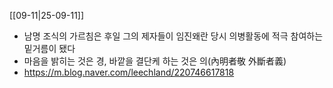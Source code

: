 [[09-11|25-09-11]]
- 남명 조식의 가르침은 후일 그의 제자들이 임진왜란 당시 의병활동에 적극 참여하는 밑거름이 됐다
- 마음을 밝히는 것은 경, 바깥을 결단케 하는 것은 의(內明者敬 外斷者義)
- https://m.blog.naver.com/leechland/220746617818